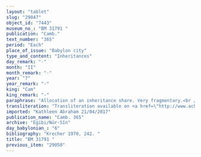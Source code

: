 ```yaml
---
layout: "tablet"
slug: "29047"
object_id: "7443"
museum_no_: "BM 31791 "
publication: "Camb."
text_number: "365"
period: "Each"
place_of_issue: "Babylon city"
type_and_content: "Inheritances"
day_remark: "-"
month: "II"
month_remark: "-"
year: "7"
year_remark: "-"
king: "Cam"
king_remark: "-"
paraphrase: "Allocation of an inheritance share. Very fragmentary.<br /> <strong>A </strong><em>receives</em>(?) (The verb is lost in a lacuna) one slave, <strong>C<sub>3</sub></strong>, together with 1/2 mina of silver instead of his fourth-share in the inheritance <em>from </em><strong>B</strong>, his elder brother. The slave is one out of a group of six, mentioned in the opening lines: <strong>C<sub>1</sub></strong> and his wife <strong><sup>f</sup>C<sub>2</sub></strong>, together with their son <strong>C<sub>3</sub></strong> and still nursing (<em>&scaron;a &scaron;izib</em>) daughter <strong><sup>f</sup>C<sub>4</sub></strong>, <strong>C<sub>5</sub></strong> and <strong><sup>f</sup>C<sub>6</sub></strong>: in total 6 slaves (<em>amīlūtu</em>). Rest broken off. Names of 4+ witnesses and the scribe: Itti-Nab&ucirc;-balāṭu/Marduk-&scaron;umu-uṣur//Nappāhu. At the end of the tablet it is pointed out that the text has been written in order to avoid that changes (to the inheritance division) be made (<em>ana lā en&ecirc;</em>), and that the parties have taken one copy of the document each.<br /> &nbsp;<br /> <strong>A</strong> = Nergal-ēṭir/Nab&ucirc;-ahhē-iddin//Egibi; <strong>B</strong> = Itti-Marduk-balāṭu/Nab&ucirc;-ahhē-iddin//Egibi; <strong>C<sub>1</sub></strong> =&nbsp; Uqūpu; <strong><sup>f</sup>C<sub>2</sub></strong> = <sup>f</sup>Silim-I&scaron;tar, wife of <strong>C<sub>1</sub></strong>; <strong>C<sub>3</sub></strong> = Bēl-pitnanni, son of <strong>C<sub>1</sub></strong> and <strong><sup>f</sup>C<sub>2</sub></strong>; <strong><sup>f</sup>C<sub>4</sub></strong> = <sup>f</sup>Ninlil-rē&rsquo;&ucirc;a, daughter of <strong>C<sub>1</sub></strong> and <strong><sup>f</sup>C<sub>2</sub></strong>; <strong>C<sub>5</sub></strong> = Ina-qāt-Bēl-&scaron;akin; <strong><sup>f</sup>C<sub>6</sub></strong> = <sup>f</sup>Latuba&scaron;inni"
transliteration: "Transliteration available on <a href=\"http://www.achemenet.com/fr/item/?/sources-textuelles/textes-par-langues-et-ecritures/babylonien/archives-egibi/1681859\" target=\"_blank\">Achemenet</a>"
imported: "Kathleen Abraham 21/04/2017"
publication_name: "Camb. 365"
archive: "Egibi/Nūr-Sîn"
day_babylonian_: "6"
bibliography: "Krecher 1970, 242. "
title: "BM 31791 "
previous_item: "29050"
---
```

